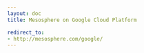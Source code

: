 ```yaml
---
layout: doc
title: Mesosphere on Google Cloud Platform

redirect_to:
- http://mesosphere.com/google/
---
```

